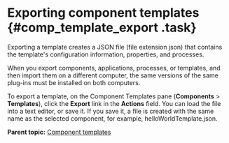 # Exporting component templates {#comp_template_export .task}

Exporting a template creates a JSON file \(file extension json\) that contains the template's configuration information, properties, and processes.

When you export components, applications, processes, or templates, and then import them on a different computer, the same versions of the same plug-ins must be installed on both computers.

To export a template, on the Component Templates pane \(**Components** \> **Templates**\), click the **Export** link in the **Actions** field. You can load the file into a text editor, or save it. If you save it, a file is created with the same name as the selected component, for example, helloWorldTemplate.json.

**Parent topic:** [Component templates](../topics/comp_template.md)

